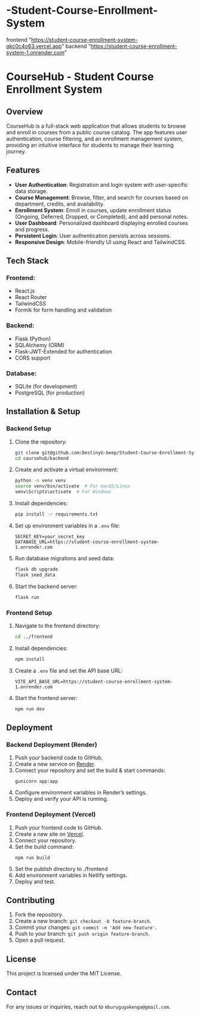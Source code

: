 # -Student-Course-Enrollment-System
frontend "https://student-course-enrollment-system-qkc0c4o63.vercel.app"
backend "https://student-course-enrollment-system-1.onrender.com"
# CourseHub - Student Course Enrollment System

## Overview
CourseHub is a full-stack web application that allows students to browse and enroll in courses from a public course catalog. The app features user authentication, course filtering, and an enrollment management system, providing an intuitive interface for students to manage their learning journey.

## Features
- **User Authentication**: Registration and login system with user-specific data storage.
- **Course Management**: Browse, filter, and search for courses based on department, credits, and availability.
- **Enrollment System**: Enroll in courses, update enrollment status (Ongoing, Deferred, Dropped, or Completed), and add personal notes.
- **User Dashboard**: Personalized dashboard displaying enrolled courses and progress.
- **Persistent Login**: User authentication persists across sessions.
- **Responsive Design**: Mobile-friendly UI using React and TailwindCSS.

## Tech Stack
### Frontend:
- React.js
- React Router
- TailwindCSS
- Formik for form handling and validation

### Backend:
- Flask (Python)
- SQLAlchemy (ORM)
- Flask-JWT-Extended for authentication
- CORS support

### Database:
- SQLite (for development)
- PostgreSQL (for production)

## Installation & Setup
### Backend Setup
1. Clone the repository:
   ```bash
   git clone git@github.com:DestinyG-beep/Student-Course-Enrollment-System.git
   cd coursehub/backend
   ```
2. Create and activate a virtual environment:
   ```bash
   python -m venv venv
   source venv/bin/activate  # For macOS/Linux
   venv\Scripts\activate  # For Windows
   ```
3. Install dependencies:
   ```bash
   pip install -r requirements.txt
   ```
4. Set up environment variables in a `.env` file:
   ```
   SECRET_KEY=your_secret_key
   DATABASE_URL=https://student-course-enrollment-system-1.onrender.com
   ```
5. Run database migrations and seed data:
   ```bash
   flask db upgrade
   flask seed_data  
   ```
6. Start the backend server:
   ```bash
   flask run
   ```

### Frontend Setup
1. Navigate to the frontend directory:
   ```bash
   cd ../frontend
   ```
2. Install dependencies:
   ```bash
   npm install
   ```
3. Create a `.env` file and set the API base URL:
   ```
   VITE_API_BASE_URL=https://student-course-enrollment-system-1.onrender.com
   ```
4. Start the frontend server:
   ```bash
   npm run dev
   ```

## Deployment
### Backend Deployment (Render)
1. Push your backend code to GitHub.
2. Create a new service on [Render](https://render.com/).
3. Connect your repository and set the build & start commands:
   ```
   gunicorn app:app
   ```
4. Configure environment variables in Render’s settings.
5. Deploy and verify your API is running.

### Frontend Deployment (Vercel)
1. Push your frontend code to GitHub.
2. Create a new site on [Vercel](https://vercel.com/).
3. Connect your repository.
4. Set the build command:
   ```
   npm run build
   ```
5. Set the publish directory to ./frontend
6. Add environment variables in Netlify settings.
7. Deploy and test.



## Contributing
1. Fork the repository.
2. Create a new branch: `git checkout -b feature-branch`.
3. Commit your changes: `git commit -m 'Add new feature'`.
4. Push to your branch: `git push origin feature-branch`.
5. Open a pull request.

## License
This project is licensed under the MIT License.

## Contact
For any issues or inquiries, reach out to `mburugugakenga@gmail.com`.

